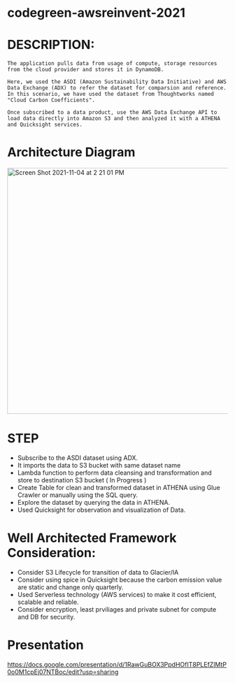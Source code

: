 # codegreen-awsreinvent-2021

# DESCRIPTION:
    The application pulls data from usage of compute, storage resources from the cloud provider and stores it in DynamoDB. 
     
    Here, we used the ASDI (Amazon Sustainability Data Initiative) and AWS Data Exchange (ADX) to refer the dataset for comparsion and reference. In this scenario, we have used the dataset from Thoughtworks named "Cloud Carbon Coefficients".

    Once subscribed to a data product, use the AWS Data Exchange API to load data directly into Amazon S3 and then analyzed it with a ATHENA and Quicksight services.

# Architecture Diagram
<img width="563" alt="Screen Shot 2021-11-04 at 2 21 01 PM" src="https://github.com/vmbaraiya/codegreen-awsreinvent-2021/blob/main/architecture.png">

# STEP 
- Subscribe to the ASDI dataset using ADX.
- It imports the data to S3 bucket with same dataset name
- Lambda function to perform data cleansing and transformation and store to destination S3 bucket ( In Progress )
- Create Table for clean and transformed dataset in ATHENA using Glue Crawler or manually using the SQL query. 
- Explore the dataset by querying the data in ATHENA.
- Used Quicksight for observation and visualization of Data.


# Well Architected Framework Consideration:

- Consider S3 Lifecycle for transition of data to Glacier/IA
- Consider using spice in Quicksight because the carbon emission value are static and change only quarterly.
- Used Serverless technology (AWS services) to make it cost efficient, scalable and reliable.
- Consider encryption, least prviliages and private subnet for compute and DB for security.
 
# Presentation 
https://docs.google.com/presentation/d/1RawGuBOX3PpdHOfIT8PLEfZlMtP0o0M1cpEj07NTBoc/edit?usp=sharing

